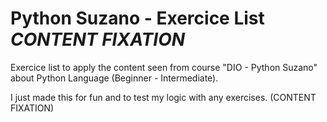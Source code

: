 # Python Suzano - Exercice List *CONTENT FIXATION*

Exercice list to apply the content seen from course "DIO - Python Suzano" about Python Language (Beginner - Intermediate). 

I just made this for fun and to test my logic with any exercises. (CONTENT FIXATION)
